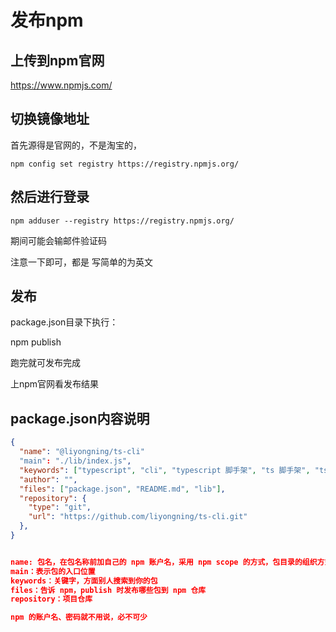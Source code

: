 
# 发布npm

## 上传到npm官网

<https://www.npmjs.com/>

## 切换镜像地址

首先源得是官网的，不是淘宝的，

```
npm config set registry https://registry.npmjs.org/
```



## 然后进行登录

```
npm adduser --registry https://registry.npmjs.org/
```

期间可能会输邮件验证码

注意一下即可，都是 写简单的为英文

## 发布

package.json目录下执行：

npm publish

跑完就可发布完成

上npm官网看发布结果

## package.json内容说明

```json
{
  "name": "@liyongning/ts-cli"
  "main": "./lib/index.js",
  "keywords": ["typescript", "cli", "typescript 脚手架", "ts 脚手架", "ts-cli", "脚手架"],
  "author": "",
  "files": ["package.json", "README.md", "lib"],
  "repository": {
    "type": "git",
    "url": "https://github.com/liyongning/ts-cli.git"
  },
}


name: 包名，在包名称前加自己的 npm 账户名，采用 npm scope 的方式，包目录的组织方式和普通包不一样，而且可以有效的避免和他人的包名冲突
main：表示包的入口位置
keywords：关键字，方面别人搜索到你的包
files：告诉 npm，publish 时发布哪些包到 npm 仓库
repository：项目仓库

npm 的账户名、密码就不用说，必不可少

```
